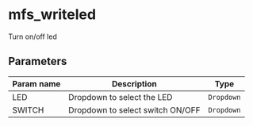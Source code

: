 mfs_writeled
==============

Turn on/off led

Parameters
----------

| Param name | Description | Type     |
 ------------|-------------|----------
| LED      | Dropdown to select the LED  | `Dropdown` |
| SWITCH   | Dropdown to select switch ON/OFF | `Dropdown` |

